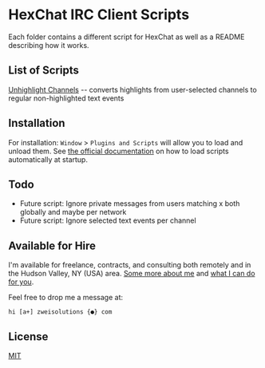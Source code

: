 # HexChat IRC Client Scripts

Each folder contains a different script for HexChat as well as a README describing how it works.

## List of Scripts

[Unhighlight Channels](./unhighlightChannels/) -- converts highlights from user-selected channels to regular non-highlighted text events

## Installation

For installation: `Window` > `Plugins and Scripts` will allow you to load and unload them. See [the official documentation](https://hexchat.readthedocs.io/en/latest/faq.html#how-do-i-auto-load-scripts-at-startup) on how to load scripts automatically at startup.

## Todo

-   Future script: Ignore private messages from users matching x both globally and maybe per network
-   Future script: Ignore selected text events per channel

## Available for Hire

I'm available for freelance, contracts, and consulting both remotely and in the Hudson Valley, NY (USA) area. [Some more about me](https://www.zweisolutions.com/about.html) and [what I can do for you](https://www.zweisolutions.com/services.html).

Feel free to drop me a message at:

```
hi [a+] zweisolutions {●} com
```

## License

[MIT](./LICENSE)
